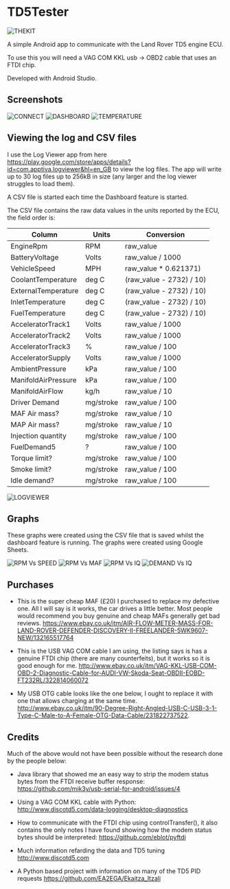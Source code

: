 # TD5Tester

![THEKIT](/docs/TheKit.jpg)

A simple Android app to communicate with the Land Rover TD5 engine ECU.

To use this you will need a VAG COM KKL usb -> OBD2 cable that uses an FTDI chip.

Developed with Android Studio.

## Screenshots

![CONNECT](/docs/ConnectTab.png)
![DASHBOARD](/docs/DashboardTab.png)
![TEMPERATURE](/docs/TemperatureTab.png)

## Viewing the log and CSV files
I use the Log Viewer app from here https://play.google.com/store/apps/details?id=com.apptiva.logviewer&hl=en_GB to view the log files.
The app will write up to 30 log files up to 256kB in size (any larger and the log viewer struggles to load them).

A CSV file is started each time the Dashboard feature is started.

The CSV file contains the raw data values in the units reported by the ECU, the field order is:

|Column              |Units      |Conversion                 |
|--------------------|-----------|---------------------------|
|EngineRpm           |RPM        |raw_value                  |
|BatteryVoltage      |Volts      |raw_value / 1000           |
|VehicleSpeed        |MPH        |raw_value * 0.621371)      |
|CoolantTemperature  |deg C      |(raw_value - 2732) / 10)   |
|ExternalTemperature |deg C      |(raw_value - 2732) / 10)   |
|InletTemperature    |deg C      |(raw_value - 2732) / 10)   |
|FuelTemperature     |deg C      |(raw_value - 2732) / 10)   |
|AcceleratorTrack1   |Volts      |raw_value / 1000           |
|AcceleratorTrack2   |Volts      |raw_value / 1000           |
|AcceleratorTrack3   |%          |raw_value / 100            |
|AcceleratorSupply   |Volts      |raw_value / 1000           |
|AmbientPressure     |kPa        |raw_value / 100            |
|ManifoldAirPressure |kPa        |raw_value / 100            |
|ManifoldAirFlow     |kg/h       |raw_value / 10             |
|Driver Demand       |mg/stroke  |raw_value / 100            |
|MAF Air mass?       |mg/stroke  |raw_value / 10             |
|MAP Air mass?       |mg/stroke  |raw_value / 10             |
|Injection quantity  |mg/stroke  |raw_value / 100            |
|FuelDemand5         |?          |raw_value / 100            |
|Torque limit?       |mg/stroke  |raw_value / 100            |
|Smoke  limit?       |mg/stroke  |raw_value / 100            |
|Idle demand?        |mg/stroke  |raw_value / 100            |

![LOGVIEWER](/docs/LogViewer.png)

## Graphs 
These graphs were created using the CSV file that is saved whilst the dashboard feature is running. The graphs were created using Google Sheets.

![RPM Vs SPEED](/docs/RPMvsSPEED.png)
![RPM Vs MAF](/docs/RPMvsMAF.png)
![RPM Vs IQ](/docs/RPMvsIQ.png)
![DEMAND Vs IQ](/docs/DEMANDvsIQ.png)

## Purchases

* This is the super cheap MAF (£20) I purchased to replace my defective one. All I will say is it works, the car drives a little better. Most people would recommend you buy genuine and cheap MAFs generally get bad reviews.
https://www.ebay.co.uk/itm/AIR-FLOW-METER-MASS-FOR-LAND-ROVER-DEFENDER-DISCOVERY-II-FREELANDER-5WK9607-NEW/132165517764

* This is the USB VAG COM cable I am using, the listing says is has a genuine FTDI chip (there are many counterfeits), but it works so it is good enough for me.
http://www.ebay.co.uk/itm/VAG-KKL-USB-COM-OBD-2-Diagnostic-Cable-for-AUDI-VW-Skoda-Seat-OBDII-EOBD-FT232RL/322814060072

* My USB OTG cable looks like the one below, I ought to replace it with one that allows charging at the same time.
http://www.ebay.co.uk/itm/90-Degree-Right-Angled-USB-C-USB-3-1-Type-C-Male-to-A-Female-OTG-Data-Cable/231822737522. 

## Credits

Much of the above would not have been possible without the research done by the people below:

* Java library that showed me an easy way to strip the modem status bytes from the FTDI receive buffer response: https://github.com/mik3y/usb-serial-for-android/issues/4

* Using a VAG COM KKL cable with Python: http://www.discotd5.com/data-logging/desktop-diagnostics

* How to communicate with the FTDI chip using controlTransfer(), it also contains the only notes I have found showing how the modem status bytes should be interpreted: https://github.com/eblot/pyftdi

* Much information refarding the data and TD5 tuning http://www.discotd5.com

* A Python based project with information on many of the TD5 PID requests https://github.com/EA2EGA/Ekaitza_Itzali





